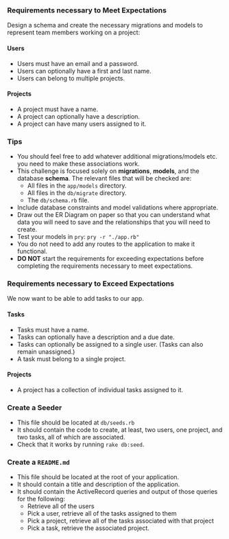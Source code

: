 ### Requirements necessary to Meet Expectations

Design a schema and create the necessary migrations and models to represent team members working on a project:

#### Users

* Users must have an email and a password.
* Users can optionally have a first and last name.
* Users can belong to multiple projects.

#### Projects

* A project must have a name.
* A project can optionally have a description.
* A project can have many users assigned to it.

### Tips

* You should feel free to add whatever additional migrations/models etc. you need to make these associations work.
* This challenge is focused solely on **migrations**, **models**, and the database **schema**. The relevant files that will be checked are:
  - All files in the `app/models` directory.
  - All files in the `db/migrate` directory.
  - The `db/schema.rb` file.
* Include database constraints and model validations where appropriate.
* Draw out the ER Diagram on paper so that you can understand what data you will need to save and the relationships that you will need to create.
* Test your models in `pry`: `pry -r "./app.rb"`
* You do not need to add any routes to the application to make it functional.
* **DO NOT** start the requirements for exceeding expectations before completing the requirements necessary to meet expectations.

### Requirements necessary to Exceed Expectations

We now want to be able to add tasks to our app.

#### Tasks

* Tasks must have a name.
* Tasks can optionally have a description and a due date.
* Tasks can optionally be assigned to a single user. (Tasks can also remain unassigned.)
* A task must belong to a single project.

#### Projects
* A project has a collection of individual tasks assigned to it.

### Create a Seeder

* This file should be located at `db/seeds.rb`
* It should contain the code to create, at least, two users, one project, and two tasks, all of which are associated.
* Check that it works by running `rake db:seed`.

### Create a `README.md`

* This file should be located at the root of your application.
* It should contain a title and description of the application.
* It should contain the ActiveRecord queries and output of those queries for the following:
  - Retrieve all of the users
  - Pick a user, retrieve all of the tasks assigned to them
  - Pick a project, retrieve all of the tasks associated with that project
  - Pick a task, retrieve the associated project.


